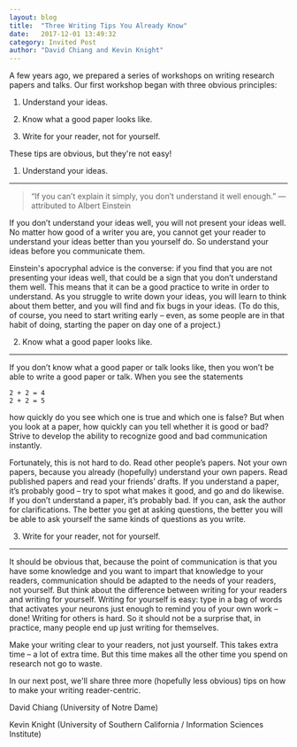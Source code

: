 ```yaml
---
layout: blog
title:  "Three Writing Tips You Already Know"
date:   2017-12-01 13:49:32
category: Invited Post
author: "David Chiang and Kevin Knight"
---
```


A few years ago, we prepared a series of workshops on writing research papers and talks. Our first workshop began with three obvious principles:

1. Understand your ideas.

2. Know what a good paper looks like.

3. Write for your reader, not for yourself.


These tips are obvious, but they're not easy!

1. Understand your ideas.
-------------------------

> “If you can’t explain it simply, you don’t understand it well enough.”
> — attributed to Albert Einstein

If you don’t understand your ideas well, you will not present your ideas well. No matter how good of a writer you are, you cannot get your reader to understand your ideas better than you yourself do. So understand your ideas before you communicate them.

Einstein's apocryphal advice is the converse: if you find that you are not presenting your ideas well, that could be a sign that you don’t understand them well. This means that it can be a good practice to write in order to understand. As you struggle to write down your ideas, you will learn to think about them better, and you will find and fix bugs in your ideas. (To do this, of course, you need to start writing early – even, as some people are in that habit of doing, starting the paper on day one of a project.)


2. Know what a good paper looks like.
-------------------------------------

If you don’t know what a good paper or talk looks like, then you won’t be able to write a good paper or talk. When you see the statements

```
2 + 2 = 4
2 + 2 = 5
```

how quickly do you see which one is true and which one is false? But when you look at a paper, how quickly can you tell whether it is good or bad? Strive to develop the ability to recognize good and bad communication instantly.

Fortunately, this is not hard to do. Read other people’s papers. Not your own papers, because you already (hopefully) understand your own papers. Read published papers and read your friends’ drafts. If you understand a paper, it’s probably good – try to spot what makes it good, and go and do likewise. If you don’t understand a paper, it’s probably bad. If you can, ask the author for clarifications. The better you get at asking questions, the better you will be able to ask yourself the same kinds of questions as you write.


3. Write for your reader, not for yourself.
-------------------------------------------

It should be obvious that, because the point of communication is that you have some knowledge and you want to impart that knowledge to your readers, communication should be adapted to the needs of your readers, not yourself. But think about the difference between writing for your readers and writing for yourself. Writing for yourself is easy: type in a bag of words that activates your neurons just enough to remind you of your own work – done! Writing for others is hard. So it should not be a surprise that, in practice, many people end up just writing for themselves.

Make your writing clear to your readers, not just yourself. This takes extra time – a lot of extra time. But this time makes all the other time you spend on research not go to waste.

In our next post, we'll share three more (hopefully less obvious) tips on how to make your writing reader-centric.

<div></div>

<div></div>

David Chiang (University of Notre Dame)

Kevin Knight (University of Southern California / Information Sciences Institute)

